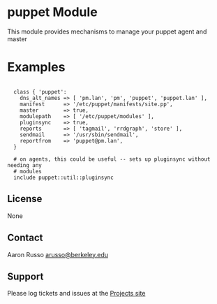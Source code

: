 # puppet Module #

This module provides mechanisms to manage your puppet agent and master 

# Examples #

<pre><code>
  class { 'puppet':
    dns_alt_names => [ 'pm.lan', 'pm', 'puppet', 'puppet.lan' ],
    manifest      => '/etc/puppet/manifests/site.pp',
    master        => true,
    modulepath    => [ '/etc/puppet/modules' ],
    pluginsync    => true,
    reports       => [ 'tagmail', 'rrdgraph', 'store' ],
    sendmail      => '/usr/sbin/sendmail',
    reportfrom    => 'puppet@pm.lan',
  }

  # on agents, this could be useful -- sets up pluginsync without needing any
  # modules
  include puppet::util::pluginsync
</code></pre>
 

License
-------

None

Contact
-------

Aaron Russo <arusso@berkeley.edu>

Support
-------

Please log tickets and issues at the
[Projects site](https://github.com/arusso/puppet-puppet/issues/)

